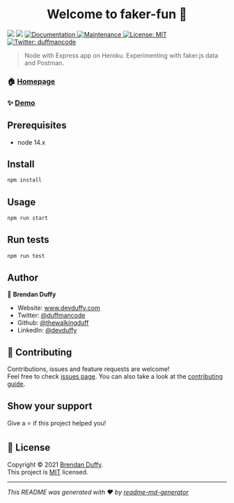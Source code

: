 <h1 align="center">Welcome to faker-fun 👋</h1>
<img src="public/images/faker-fun.png>
<p>
  <img alt="Version" src="https://img.shields.io/badge/version-1.0.0-blue.svg?cacheSeconds=2592000" />
  <img src="https://img.shields.io/badge/node-14.x-blue.svg" />
  <a href="https://github.com/kogsio/littletiers#readme" target="_blank">
    <img alt="Documentation" src="https://img.shields.io/badge/documentation-yes-brightgreen.svg" />
  </a>
  <a href="https://github.com/kogsio/littletiers/graphs/commit-activity" target="_blank">
    <img alt="Maintenance" src="https://img.shields.io/badge/Maintained%3F-yes-green.svg" />
  </a>
  <a href="https://github.com/kogsio/littletiers/blob/master/LICENSE" target="_blank">
    <img alt="License: MIT" src="https://img.shields.io/github/license/thewalkingduff/faker-fun" />
  </a>
  <a href="https://twitter.com/duffmancode" target="_blank">
    <img alt="Twitter: duffmancode" src="https://img.shields.io/twitter/follow/duffmancode.svg?style=social" />
  </a>
</p>

> Node with Express app on Heroku. Experimenting with faker.js data and Postman.

### 🏠 [Homepage](https://github.com/kogsio/littletiers#readme)

### ✨ [Demo](https://faker-fun.herokuapp.com/)

## Prerequisites

- node 14.x

## Install

```sh
npm install
```

## Usage

```sh
npm run start
```

## Run tests

```sh
npm run test
```

## Author

👤 **Brendan Duffy**

- Website: www.devduffy.com
- Twitter: [@duffmancode](https://twitter.com/duffmancode)
- Github: [@thewalkingduff](https://github.com/thewalkingduff)
- LinkedIn: [@devduffy](https://linkedin.com/in/devduffy)

## 🤝 Contributing

Contributions, issues and feature requests are welcome!<br />Feel free to check [issues page](https://github.com/kogsio/littletiers/issues). You can also take a look at the [contributing guide](https://github.com/kogsio/littletiers/blob/master/CONTRIBUTING.md).

## Show your support

Give a ⭐️ if this project helped you!

## 📝 License

Copyright © 2021 [Brendan Duffy](https://github.com/thewalkingduff).<br />
This project is [MIT](https://github.com/kogsio/littletiers/blob/master/LICENSE) licensed.

---

_This README was generated with ❤️ by [readme-md-generator](https://github.com/kefranabg/readme-md-generator)_
